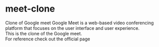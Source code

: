 # meet-clone
Clone of Google meet
Google Meet is a web-based video conferencing platform that focuses on the user interface and user experience. <br>
This is the clone of the Google meet.<br>
For reference check out the official page

